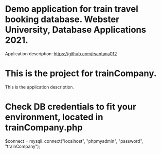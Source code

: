 # Demo application for train travel booking database. Webster University, Database Applications 2021.
Application description:  https://github.com/rsantana012

# This is the project for trainCompany.
This is the application description. 

# Check DB credentials to fit your environment, located in trainCompany.php
$connect = mysqli_connect("localhost", "phpmyadmin", "password", "trainCompany");
